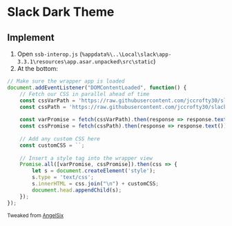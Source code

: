 # Slack Dark Theme

## Implement
1. Open `ssb-interop.js` (`%appdata%\..\Local\slack\app-3.3.1\resources\app.asar.unpacked\src\static`)
1. At the bottom: 
```javascript
// Make sure the wrapper app is loaded
document.addEventListener("DOMContentLoaded", function() {
    // Fetch our CSS in parallel ahead of time
    const cssVarPath = 'https://raw.githubusercontent.com/jccrofty30/slack-themes/master/Dark/<version>/dark-1-defaults.css';
    const cssPath = 'https://raw.githubusercontent.com/jccrofty30/slack-themes/master/Dark/<version>/dark-1.css';
    
    const varPromise = fetch(cssVarPath).then(response => response.text());
    const cssPromise = fetch(cssPath).then(response => response.text());
    
    // Add any custom CSS here
    const customCSS = ``;
    
    // Insert a style tag into the wrapper view
    Promise.all([varPromise, cssPromise]).then(css => {
        let s = document.createElement('style');
        s.type = 'text/css';
        s.innerHTML = css.join("\n") + customCSS;
        document.head.appendChild(s);
    });
});
```
<sub>Tweaked from [AngelSix](http://blog.angelsix.com/angelsix/blog/2017/09/12/slack-dark-theme/)</sub>
